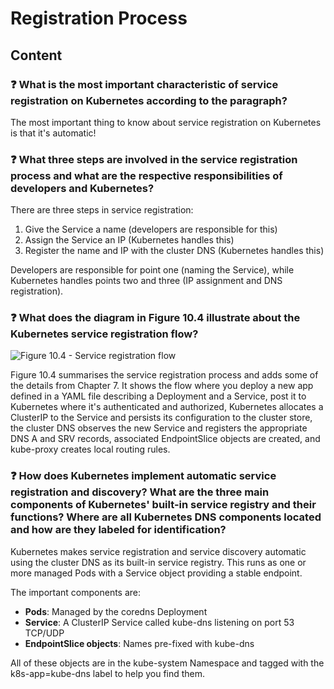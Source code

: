 # Registration Process

## Content

### ❓ What is the most important characteristic of service registration on Kubernetes according to the paragraph?
The most important thing to know about service registration on Kubernetes is that it's automatic!

### ❓ What three steps are involved in the service registration process and what are the respective responsibilities of developers and Kubernetes?
There are three steps in service registration:

1. Give the Service a name (developers are responsible for this)
2. Assign the Service an IP (Kubernetes handles this)
3. Register the name and IP with the cluster DNS (Kubernetes handles this)

Developers are responsible for point one (naming the Service), while Kubernetes handles points two and three (IP assignment and DNS registration).

### ❓ What does the diagram in Figure 10.4 illustrate about the Kubernetes service registration flow?
![Figure 10.4 - Service registration flow](media/figure10-4.png)

Figure 10.4 summarises the service registration process and adds some of the details from Chapter 7. It shows the flow where you deploy a new app defined in a YAML file describing a Deployment and a Service, post it to Kubernetes where it's authenticated and authorized, Kubernetes allocates a ClusterIP to the Service and persists its configuration to the cluster store, the cluster DNS observes the new Service and registers the appropriate DNS A and SRV records, associated EndpointSlice objects are created, and kube-proxy creates local routing rules.

### ❓ How does Kubernetes implement automatic service registration and discovery? What are the three main components of Kubernetes' built-in service registry and their functions? Where are all Kubernetes DNS components located and how are they labeled for identification?
Kubernetes makes service registration and service discovery automatic using the cluster DNS as its built-in service registry. This runs as one or more managed Pods with a Service object providing a stable endpoint.

The important components are:

- **Pods**: Managed by the coredns Deployment
- **Service**: A ClusterIP Service called kube-dns listening on port 53 TCP/UDP
- **EndpointSlice objects**: Names pre-fixed with kube-dns

All of these objects are in the kube-system Namespace and tagged with the k8s-app=kube-dns label to help you find them.


